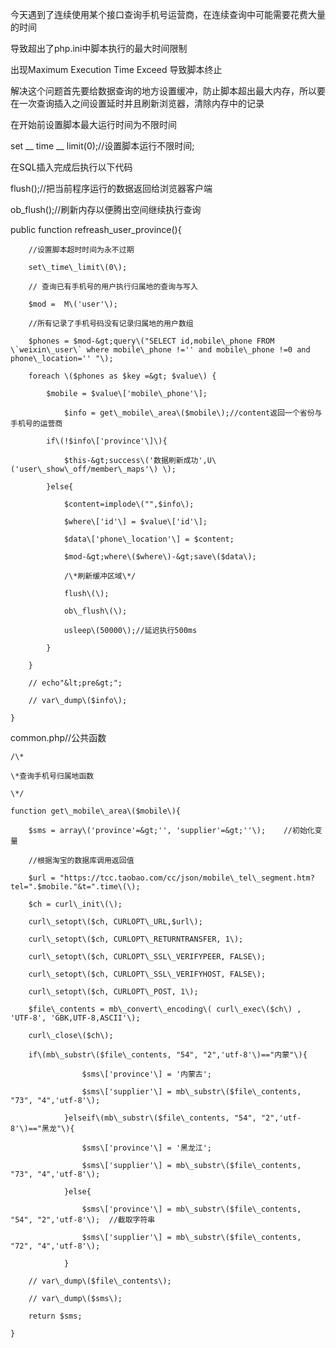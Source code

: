 今天遇到了连续使用某个接口查询手机号运营商，在连续查询中可能需要花费大量的时间

导致超出了php.ini中脚本执行的最大时间限制

出现Maximum Execution Time Exceed 导致脚本终止

解决这个问题首先要给数据查询的地方设置缓冲，防止脚本超出最大内存，所以要在一次查询插入之间设置延时并且刷新浏览器，清除内存中的记录

在开始前设置脚本最大运行时间为不限时间

set \__ time _\_ limit\(0\);//设置脚本运行不限时间;

在SQL插入完成后执行以下代码

flush\(\);//把当前程序运行的数据返回给浏览器客户端

ob\_flush\(\);//刷新内存以便腾出空间继续执行查询



public function refreash\_user\_province\(\){

        //设置脚本超时时间为永不过期

        set\_time\_limit\(0\);

        // 查询已有手机号的用户执行归属地的查询与写入

        $mod =  M\('user'\);

        //所有记录了手机号码没有记录归属地的用户数组

        $phones = $mod-&gt;query\("SELECT id,mobile\_phone FROM \`weixin\_user\` where mobile\_phone !='' and mobile\_phone !=0 and phone\_location='' "\);

        foreach \($phones as $key =&gt; $value\) {

            $mobile = $value\['mobile\_phone'\];

                $info = get\_mobile\_area\($mobile\);//content返回一个省份与手机号的运营商

            if\(!$info\['province'\]\){

                $this-&gt;success\('数据刷新成功',U\('user\_show\_off/member\_maps'\) \);

            }else{

                $content=implode\("",$info\);

                $where\['id'\] = $value\['id'\];

                $data\['phone\_location'\] = $content;

                $mod-&gt;where\($where\)-&gt;save\($data\);

                /\*刷新缓冲区域\*/

                flush\(\);

                ob\_flush\(\);

                usleep\(50000\);//延迟执行500ms

            }

        }

        // echo"&lt;pre&gt;";

        // var\_dump\($info\);

    }





common.php//公共函数

	/\*

    \*查询手机号归属地函数

    \*/

    function get\_mobile\_area\($mobile\){

        $sms = array\('province'=&gt;'', 'supplier'=&gt;''\);    //初始化变量

        //根据淘宝的数据库调用返回值

        $url = "https://tcc.taobao.com/cc/json/mobile\_tel\_segment.htm?tel=".$mobile."&t=".time\(\);

        $ch = curl\_init\(\);

		curl\_setopt\($ch, CURLOPT\_URL,$url\);

		curl\_setopt\($ch, CURLOPT\_RETURNTRANSFER, 1\);

		curl\_setopt\($ch, CURLOPT\_SSL\_VERIFYPEER, FALSE\);

        curl\_setopt\($ch, CURLOPT\_SSL\_VERIFYHOST, FALSE\);

        curl\_setopt\($ch, CURLOPT\_POST, 1\);

        $file\_contents = mb\_convert\_encoding\( curl\_exec\($ch\) , 'UTF-8', 'GBK,UTF-8,ASCII'\); 

		curl\_close\($ch\);

		if\(mb\_substr\($file\_contents, "54", "2",'utf-8'\)=="内蒙"\){

					$sms\['province'\] = '内蒙古';

					$sms\['supplier'\] = mb\_substr\($file\_contents, "73", "4",'utf-8'\);

				}elseif\(mb\_substr\($file\_contents, "54", "2",'utf-8'\)=="黑龙"\){

					$sms\['province'\] = '黑龙江';

					$sms\['supplier'\] = mb\_substr\($file\_contents, "73", "4",'utf-8'\);

				}else{

			        $sms\['province'\] = mb\_substr\($file\_contents, "54", "2",'utf-8'\);  //截取字符串

			        $sms\['supplier'\] = mb\_substr\($file\_contents, "72", "4",'utf-8'\);

			    }

		// var\_dump\($file\_contents\);

		// var\_dump\($sms\);

        return $sms;

    }

